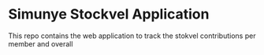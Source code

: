 # Simunye Stockvel Application

This repo contains the web application to track the stokvel contributions per member and overall
